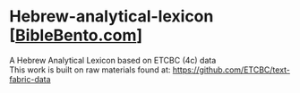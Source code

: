 # Hebrew-analytical-lexicon [<a href="https://biblebento.com/" target="_blank">BibleBento.com</a>]
A Hebrew Analytical Lexicon based on ETCBC (4c) data<br />
This work is built on raw materials found at: https://github.com/ETCBC/text-fabric-data
